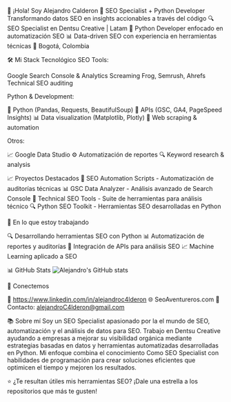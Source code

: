 👋 ¡Hola! Soy Alejandro Calderon
🚀 SEO Specialist + Python Developer
Transformando datos SEO en insights accionables a través del código
🔍 SEO Specialist en Dentsu Creative | Latam
🐍 Python Developer enfocado en automatización SEO
📊 Data-driven SEO con experiencia en herramientas técnicas
📍 Bogotá, Colombia

🛠️ Mi Stack Tecnológico
SEO Tools:

Google Search Console & Analytics
Screaming Frog, Semrush, Ahrefs
Technical SEO auditing

Python & Development:

🐍 Python (Pandas, Requests, BeautifulSoup)
🔧 APIs (GSC, GA4, PageSpeed Insights)
📊 Data visualization (Matplotlib, Plotly)
🤖 Web scraping & automation

Otros:

📈 Google Data Studio
⚙️ Automatización de reportes
🔍 Keyword research & analysis


📈 Proyectos Destacados
🔧 SEO Automation Scripts - Automatización de auditorías técnicas
📊 GSC Data Analyzer - Análisis avanzado de Search Console
🤖 Technical SEO Tools - Suite de herramientas para análisis técnico
🔍 Python SEO Toolkit - Herramientas SEO desarrolladas en Python

🎯 En lo que estoy trabajando

🔍 Desarrollando herramientas SEO con Python
📊 Automatización de reportes y auditorías
🤖 Integración de APIs para análisis SEO
📈 Machine Learning aplicado a SEO


📊 GitHub Stats
![Alejandro's GitHub stats](https://github-readme-stats.vercel.app/api?username=alejandroC4lderon&show_icons=true&theme=dark)

🤝 Conectemos

💼 https://www.linkedin.com/in/alejandroc4lderon
🌐 SeoAventureros.com
📧 Contacto: alejandroC4lderon@gmail.com


📚 Sobre mí
Soy un SEO Specialist apasionado por la el mundo de SEO, automatización y el análisis de datos para SEO. Trabajo en Dentsu Creative ayudando a empresas a mejorar su visibilidad orgánica mediante estrategias basadas en datos y herramientas automatizadas desarrolladas en Python.
Mi enfoque combina el conocimiento Como SEO Specialist con habilidades de programación para crear soluciones eficientes que optimicen el tiempo y mejoren los resultados.

⭐ ¿Te resultan útiles mis herramientas SEO? ¡Dale una estrella a los repositorios que más te gusten!
